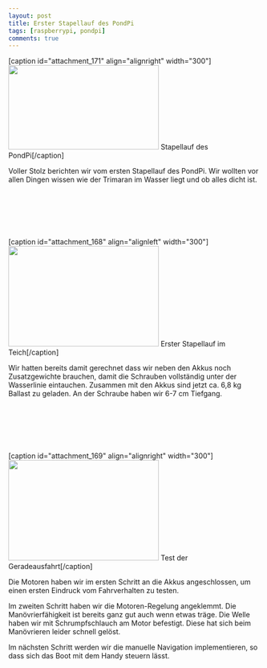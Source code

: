 ```yaml
---
layout: post
title: Erster Stapellauf des PondPi
tags: [raspberrypi, pondpi]
comments: true
---
```


[caption id="attachment_171" align="alignright" width="300"]<a href="http://meinjens.de/wp-content/uploads/2017/04/Stapellauf-013.jpg"><img class="wp-image-171 size-medium" src="http://meinjens.de/wp-content/uploads/2017/04/Stapellauf-013-300x168.jpg" alt="" width="300" height="168" /></a> Stapellauf des PondPi[/caption]
<p>Voller Stolz berichten wir vom ersten Stapellauf des PondPi. Wir wollten vor allen Dingen wissen wie der Trimaran im Wasser liegt und ob alles dicht ist.</p>
<p> </p>
<p> </p>
<p> </p>
<p><!--more--></p>
[caption id="attachment_168" align="alignleft" width="300"]<a href="http://meinjens.de/wp-content/uploads/2017/04/Stapellauf-007.jpg"><img class="size-medium wp-image-168" src="http://meinjens.de/wp-content/uploads/2017/04/Stapellauf-007-300x200.jpg" alt="" width="300" height="200" /></a> Erster Stapellauf im Teich[/caption]
<p>Wir hatten bereits damit gerechnet dass wir neben den Akkus noch Zusatzgewichte brauchen, damit die Schrauben vollständig unter der Wasserlinie eintauchen. Zusammen mit den Akkus sind jetzt ca. 6,8 kg Ballast zu geladen. An der Schraube haben wir 6-7 cm Tiefgang.</p>
<p> </p>
<p> </p>
<p> </p>
[caption id="attachment_169" align="alignright" width="300"]<a href="http://meinjens.de/wp-content/uploads/2017/04/Stapellauf-010.jpg"><img class="wp-image-169 size-medium" src="http://meinjens.de/wp-content/uploads/2017/04/Stapellauf-010-300x200.jpg" alt="" width="300" height="200" /></a> Test der Geradeausfahrt[/caption]
<p>Die Motoren haben wir im ersten Schritt an die Akkus angeschlossen, um einen ersten Eindruck vom Fahrverhalten zu testen.</p>
<p>Im zweiten Schritt haben wir die Motoren-Regelung angeklemmt. Die Manövrierfähigkeit ist bereits ganz gut auch wenn etwas träge. Die Welle haben wir mit Schrumpfschlauch am Motor befestigt. Diese hat sich beim Manövrieren leider schnell gelöst.</p>
<p>Im nächsten Schritt werden wir die manuelle Navigation implementieren, so dass sich das Boot mit dem Handy steuern lässt.</p>